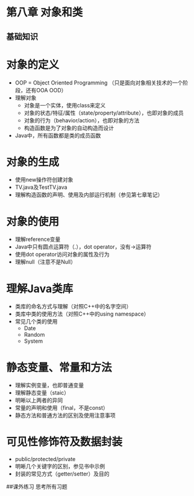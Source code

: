 # 第八章 对象和类
## 基础知识
# 对象的定义
* OOP = Object Oriented Programming （只是面向对象相关技术的一个阶段，还有OOA OOD）
* 理解对象
    * 对象是一个实体，使用class来定义
    * 对象的状态/特征/属性（state/property/attribute），也即对象的成员
    * 对象的行为（behavior/action），也即对象的方法
    * 构造函数是为了对象的自动构造而设计
* Java中，所有函数都是类的成员函数

# 对象的生成
* 使用new操作符创建对象
* TV.java及TestTV.java
* 理解构造函数的声明、使用及内部运行机制（参见第七章笔记）

# 对象的使用
* 理解reference变量
* Java中只有圆点运算符（.），dot operator，没有->运算符
* 使用dot operator访问对象的属性及行为
* 理解null（注意不是Null）

# 理解Java类库
* 类库的命名方式与理解（对照C++中的名字空间）
* 类库中类的使用方法（对照C++中的using namespace）
* 常见几个类的使用
    * Date
    * Random
    * System
      
# 静态变量、常量和方法
* 理解实例变量，也即普通变量
* 理解静态变量（staic）
* 明晰以上两者的异同
* 常量的声明和使用（final，不是const）
* 静态方法和普通方法的区别及使用注意事项

# 可见性修饰符及数据封装
* public/protected/private
* 明晰几个关键字的区别，参见书中示例
* 封装的常见方式（getter/setter）及目的

##课外练习
思考所有习题








